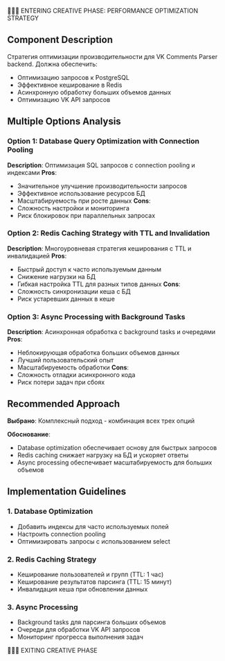 🎨🎨🎨 ENTERING CREATIVE PHASE: PERFORMANCE OPTIMIZATION STRATEGY

## Component Description
Стратегия оптимизации производительности для VK Comments Parser backend. Должна обеспечить:
- Оптимизацию запросов к PostgreSQL
- Эффективное кеширование в Redis
- Асинхронную обработку больших объемов данных
- Оптимизацию VK API запросов

## Multiple Options Analysis

### Option 1: Database Query Optimization with Connection Pooling
**Description**: Оптимизация SQL запросов с connection pooling и индексами
**Pros**:
- Значительное улучшение производительности запросов
- Эффективное использование ресурсов БД
- Масштабируемость при росте данных
**Cons**:
- Сложность настройки и мониторинга
- Риск блокировок при параллельных запросах

### Option 2: Redis Caching Strategy with TTL and Invalidation
**Description**: Многоуровневая стратегия кеширования с TTL и инвалидацией
**Pros**:
- Быстрый доступ к часто используемым данным
- Снижение нагрузки на БД
- Гибкая настройка TTL для разных типов данных
**Cons**:
- Сложность синхронизации кеша с БД
- Риск устаревших данных в кеше

### Option 3: Async Processing with Background Tasks
**Description**: Асинхронная обработка с background tasks и очередями
**Pros**:
- Неблокирующая обработка больших объемов данных
- Лучший пользовательский опыт
- Масштабируемость обработки
**Cons**:
- Сложность отладки асинхронного кода
- Риск потери задач при сбоях

## Recommended Approach

**Выбрано**: Комплексный подход - комбинация всех трех опций

**Обоснование**:
- Database optimization обеспечивает основу для быстрых запросов
- Redis caching снижает нагрузку на БД и ускоряет ответы
- Async processing обеспечивает масштабируемость для больших объемов

## Implementation Guidelines

### 1. Database Optimization
- Добавить индексы для часто используемых полей
- Настроить connection pooling
- Оптимизировать запросы с использованием select

### 2. Redis Caching Strategy
- Кеширование пользователей и групп (TTL: 1 час)
- Кеширование результатов парсинга (TTL: 15 минут)
- Инвалидация кеша при обновлении данных

### 3. Async Processing
- Background tasks для парсинга больших объемов
- Очереди для обработки VK API запросов
- Мониторинг прогресса выполнения задач

🎨🎨🎨 EXITING CREATIVE PHASE
